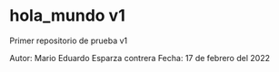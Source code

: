 # hola_mundo v1
Primer repositorio de prueba v1

Autor: Mario Eduardo Esparza contrera
Fecha: 17 de febrero del 2022
